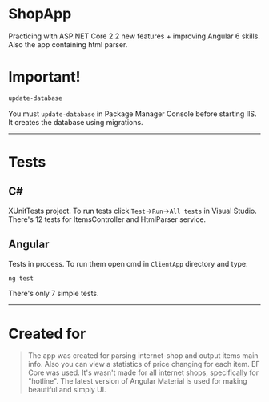 # ShopApp
Practicing with ASP.NET Core 2.2 new features + improving Angular 6 skills. Also the app containing html parser.

# Important!
```sh
update-database
```
You must `update-database` in Package Manager Console before starting IIS. It creates the database using migrations.


***

# Tests

## C#
XUnitTests project. To run tests click `Test`->`Run`->`All tests` in Visual Studio. There's 12 tests for ItemsController and HtmlParser service.

## Angular
Tests in process. To run them open cmd in `ClientApp` directory and type:
```sh
ng test
```
There's only 7 simple tests.

***

# Created for
>The app was created for parsing internet-shop and output items main info.
>Also you can view a statistics of price changing for each item.
>EF Core was used.
>It's wasn't made for all internet shops, specifically for "hotline".
>The latest version of Angular Material is used for making beautiful and simply UI.
